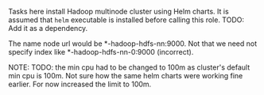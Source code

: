 Tasks here install Hadoop multinode cluster using Helm charts. It is assumed that `helm` executable is installed before calling this role. TODO: Add it as a dependency.

The name node url would be  *-hadoop-hdfs-nn:9000.  Not that we need not specify index like *-hadoop-hdfs-nn-0:9000 (incorrect).

NOTE: TODO:  the min cpu had to be changed to 100m as cluster's default min cpu is 100m.  Not sure how the same helm charts were working fine earlier.  For now increased the limit to 100m.
